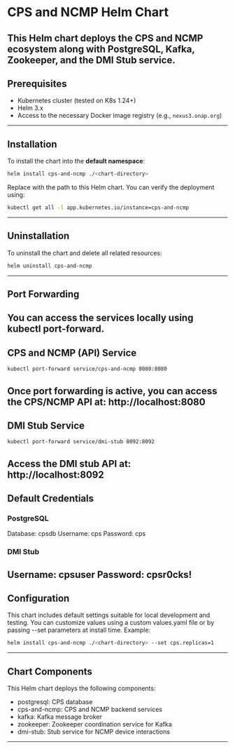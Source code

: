 
# CPS and NCMP Helm Chart
This Helm chart deploys the **CPS** and **NCMP** ecosystem along with PostgreSQL, Kafka, Zookeeper, and the DMI Stub service.
---
## Prerequisites
- Kubernetes cluster (tested on K8s 1.24+)
- Helm 3.x
- Access to the necessary Docker image registry (e.g., `nexus3.onap.org`)
---
## Installation
To install the chart into the **default namespace**:
```bash
helm install cps-and-ncmp ./<chart-directory>
```
Replace <chart-directory> with the path to this Helm chart.
You can verify the deployment using:
```bash
kubectl get all -l app.kubernetes.io/instance=cps-and-ncmp
```
---
## Uninstallation
To uninstall the chart and delete all related resources:
```bash
helm uninstall cps-and-ncmp
```
---
## Port Forwarding
You can access the services locally using kubectl port-forward.
---
## CPS and NCMP (API) Service
```bash
kubectl port-forward service/cps-and-ncmp 8080:8080
```
Once port forwarding is active, you can access the CPS/NCMP API at:
http://localhost:8080
---
## DMI Stub Service
```bash
kubectl port-forward service/dmi-stub 8092:8092
```
Access the DMI stub API at:
http://localhost:8092
---
## Default Credentials
### PostgreSQL
Database: cpsdb
Username: cps
Password: cps
### DMI Stub
Username: cpsuser
Password: cpsr0cks!
---
## Configuration
This chart includes default settings suitable for local development and testing. You can customize values using a custom values.yaml file or by passing --set parameters at install time.
Example:
```bash
helm install cps-and-ncmp ./<chart-directory> --set cps.replicas=1
```
---
## Chart Components
This Helm chart deploys the following components:
- postgresql: CPS database
- cps-and-ncmp: CPS and NCMP backend services
- kafka: Kafka message broker
- zookeeper: Zookeeper coordination service for Kafka
- dmi-stub: Stub service for NCMP device interactions
---
